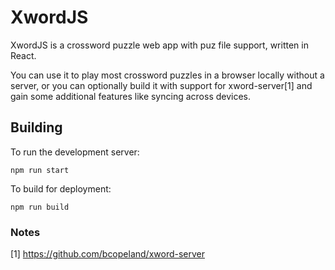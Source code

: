 # XwordJS

XwordJS is a crossword puzzle web app with puz file support, written in React.

You can use it to play most crossword puzzles in a browser locally without a
server, or you can optionally build it with support for xword-server[1] and
gain some additional features like syncing across devices.

## Building
To run the development server:
```
npm run start
```
To build for deployment:
```
npm run build
```


### Notes
[1] https://github.com/bcopeland/xword-server
